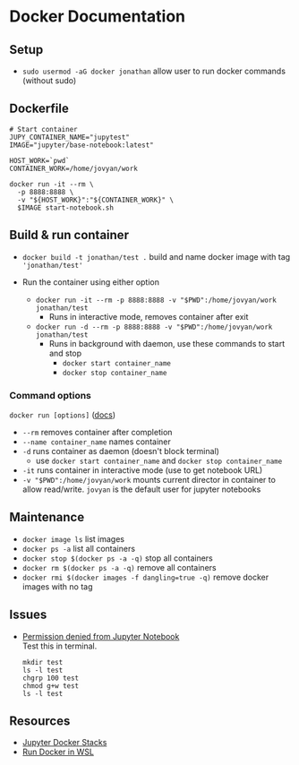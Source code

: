 # Docker Documentation

## Setup
- `sudo usermod -aG docker jonathan` allow user to run docker commands (without sudo)

## Dockerfile
```
# Start container
JUPY_CONTAINER_NAME="jupytest"
IMAGE="jupyter/base-notebook:latest"

HOST_WORK=`pwd`
CONTAINER_WORK=/home/jovyan/work

docker run -it --rm \
  -p 8888:8888 \
  -v "${HOST_WORK}":"${CONTAINER_WORK}" \
  $IMAGE start-notebook.sh
```

## Build & run container
- `docker build -t jonathan/test .` build and name docker image with tag `'jonathan/test'`  

- Run the container using either option
  - `docker run -it --rm -p 8888:8888 -v "$PWD":/home/jovyan/work jonathan/test`
    - Runs in interactive mode, removes container after exit
  - `docker run -d --rm -p 8888:8888 -v "$PWD":/home/jovyan/work jonathan/test`
    - Runs in background with daemon, use these commands to start and stop
      - `docker start container_name`
      - `docker stop container_name`

### Command options
  `docker run [options]` ([docs](https://docs.docker.com/engine/reference/commandline/run/))
  - `--rm` removes container after completion
  - `--name container_name` names container
  - `-d` runs container as daemon (doesn't block terminal)
    - use `docker start container_name` and `docker stop container_name`
  - `-it` runs container in interactive mode (use to get notebook URL)
  - `-v "$PWD":/home/jovyan/work` mounts current director in container to allow read/write. `jovyan` is the default user for jupyter notebooks

## Maintenance
- `docker image ls` list images  
- `docker ps -a` list all containers
- `docker stop $(docker ps -a -q)` stop all containers
- `docker rm $(docker ps -a -q)` remove all containers
- `docker rmi $(docker images -f dangling=true -q)` remove docker images with no tag

## Issues
- [Permission denied from Jupyter Notebook](https://github.com/jupyter/docker-stacks/issues/114)  
Test this in terminal.
  ```
  mkdir test
  ls -l test
  chgrp 100 test
  chmod g+w test
  ls -l test
  ```

## Resources
- [Jupyter Docker Stacks](https://jupyter-docker-stacks.readthedocs.io/en/latest/index.html)
- [Run Docker in WSL](https://nickjanetakis.com/blog/setting-up-docker-for-windows-and-wsl-to-work-flawlessly)
